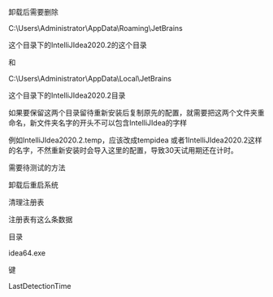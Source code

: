 卸载后需要删除

C:\Users\Administrator\AppData\Roaming\JetBrains

这个目录下的IntelliJIdea2020.2的这个目录

和

C:\Users\Administrator\AppData\Local\JetBrains

这个目录下的IntelliJIdea2020.2目录



如果要保留这两个目录留待重新安装后复制原先的配置，就需要把这两个文件夹重命名，新文件夹名字的开头不可以包含IntelliJIdea的字样

例如IntelliJIdea2020.2.temp，应该改成tempidea 或者1IntelliJIdea2020.2这样的名字，不然重新安装时会导入这里的配置，导致30天试用期还在计时。



需要待测试的方法

卸载后重启系统

清理注册表

注册表有这么条数据

目录

idea64.exe

键

LastDetectionTime


